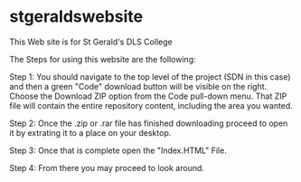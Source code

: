 # stgeraldswebsite
This Web site is for St Gerald's DLS College

The Steps for using this website are the following:

Step 1: You should navigate to the top level of the project (SDN in this case) and then a green "Code" download button will be visible on the right. Choose the Download ZIP option from the Code pull-down menu. That ZIP file will contain the entire repository content, including the area you wanted.

Step 2: Once the .zip or .rar file has finished downloading proceed to open it by extrating it to a place on your desktop.

Step 3: Once that is complete open the "Index.HTML" File.

Step 4: From there you may proceed to look around.
